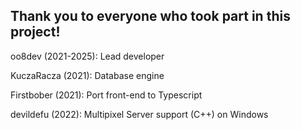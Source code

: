 ## Thank you to everyone who took part in this project!

oo8dev (2021-2025): Lead developer

KuczaRacza (2021): Database engine

Firstbober (2021): Port front-end to Typescript

devildefu (2022): Multipixel Server support (C++) on Windows
